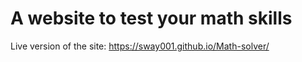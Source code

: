 # A website to test your math skills

Live version of the site: https://sway001.github.io/Math-solver/
